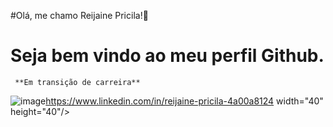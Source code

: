 #Olá, me chamo Reijaine Pricila!👋
# Seja bem vindo ao meu perfil Github.
     **Em transição de carreira**
![image](https://user-images.githubusercontent.com/109625408/204152358-fa76c333-32a6-452f-9185-939a246700e4.png)https://www.linkedin.com/in/reijaine-pricila-4a00a8124 width="40" height="40"/>

<!--
**reijaine/reijaine** is a ✨ _special_ ✨ repository because its `README.md` (this file) appears on your GitHub profile.

Here are some ideas to get you started:

- 🔭 I’m currently working on ...
- 🌱 I’m currently learning ...
- 👯 I’m looking to collaborate on ...
- 🤔 I’m looking for help with ...
- 💬 Ask me about ...
- 📫 How to reach me: ...
- 😄 Pronouns: ...
- ⚡ Fun fact: ...
-->
